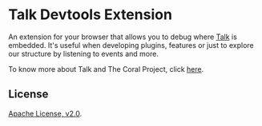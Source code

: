 # Talk Devtools Extension

An extension for your browser that allows you to debug where [Talk](https://github.com/coralproject/talk) is embedded.  It's useful when developing plugins, features or just to explore our structure by listening to events and more. 

To know more about Talk and The Coral Project, click [here](https://coralproject.net/products/talk.html).

## License

[Apache License, v2.0](/LICENSE).
